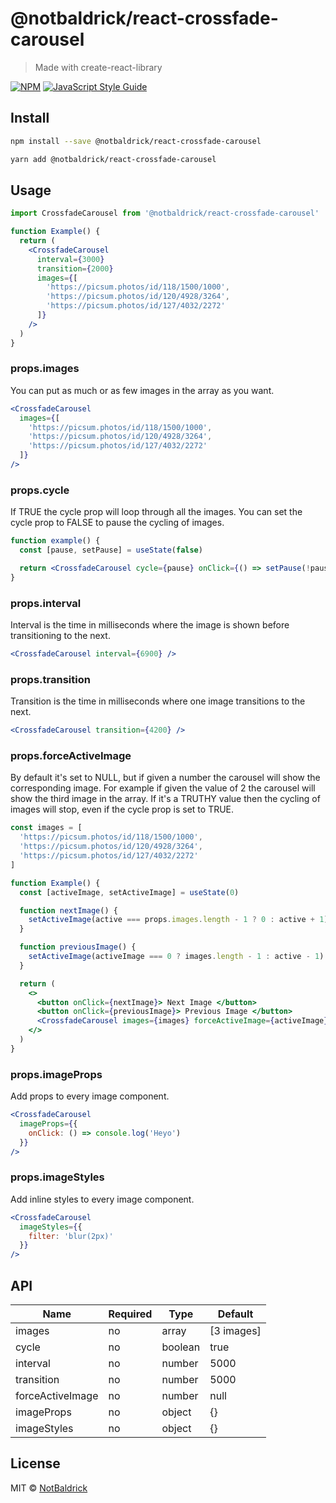 # @notbaldrick/react-crossfade-carousel

> Made with create-react-library

[![NPM](https://img.shields.io/npm/v/@notbaldrick/react-crossfade-carousel.svg)](https://www.npmjs.com/package/@notbaldrick/react-crossfade-carousel) [![JavaScript Style Guide](https://img.shields.io/badge/code_style-standard-brightgreen.svg)](https://standardjs.com)

## Install

```bash
npm install --save @notbaldrick/react-crossfade-carousel
```

```bash
yarn add @notbaldrick/react-crossfade-carousel
```

## Usage

```jsx
import CrossfadeCarousel from '@notbaldrick/react-crossfade-carousel'

function Example() {
  return (
    <CrossfadeCarousel
      interval={3000}
      transition={2000}
      images={[
        'https://picsum.photos/id/118/1500/1000',
        'https://picsum.photos/id/120/4928/3264',
        'https://picsum.photos/id/127/4032/2272'
      ]}
    />
  )
}
```

### props.images

You can put as much or as few images in the array as you want.

```jsx
<CrossfadeCarousel
  images={[
    'https://picsum.photos/id/118/1500/1000',
    'https://picsum.photos/id/120/4928/3264',
    'https://picsum.photos/id/127/4032/2272'
  ]}
/>
```

### props.cycle

If TRUE the cycle prop will loop through all the images.
You can set the cycle prop to FALSE to pause the cycling of images.

```jsx
function example() {
  const [pause, setPause] = useState(false)

  return <CrossfadeCarousel cycle={pause} onClick={() => setPause(!pause)} />
}
```

### props.interval

Interval is the time in milliseconds where the image is shown before transitioning to the next.

```jsx
<CrossfadeCarousel interval={6900} />
```

### props.transition

Transition is the time in milliseconds where one image transitions to the next.

```jsx
<CrossfadeCarousel transition={4200} />
```

### props.forceActiveImage

By default it's set to NULL, but if given a number the carousel will show the corresponding image.
For example if given the value of 2 the carousel will show the third image in the array.
If it's a TRUTHY value then the cycling of images will stop, even if the cycle prop is set to TRUE.

```jsx
const images = [
  'https://picsum.photos/id/118/1500/1000',
  'https://picsum.photos/id/120/4928/3264',
  'https://picsum.photos/id/127/4032/2272'
]

function Example() {
  const [activeImage, setActiveImage] = useState(0)

  function nextImage() {
    setActiveImage(active === props.images.length - 1 ? 0 : active + 1)
  }

  function previousImage() {
    setActiveImage(activeImage === 0 ? images.length - 1 : active - 1)
  }

  return (
    <>
      <button onClick={nextImage}> Next Image </button>
      <button onClick={previousImage}> Previous Image </button>
      <CrossfadeCarousel images={images} forceActiveImage={activeImage} />
    </>
  )
}
```

### props.imageProps

Add props to every image component.

```jsx
<CrossfadeCarousel
  imageProps={{
    onClick: () => console.log('Heyo')
  }}
/>
```

### props.imageStyles

Add inline styles to every image component.

```jsx
<CrossfadeCarousel
  imageStyles={{
    filter: 'blur(2px)'
  }}
/>
```

## API

| Name             | Required | Type    | Default    |
| ---------------- | -------- | ------- | ---------- |
| images           | no       | array   | [3 images] |
| cycle            | no       | boolean | true       |
| interval         | no       | number  | 5000       |
| transition       | no       | number  | 5000       |
| forceActiveImage | no       | number  | null       |
| imageProps       | no       | object  | {}         |
| imageStyles      | no       | object  | {}         |

## License

MIT © [NotBaldrick](https://github.com/NotBaldrick)
